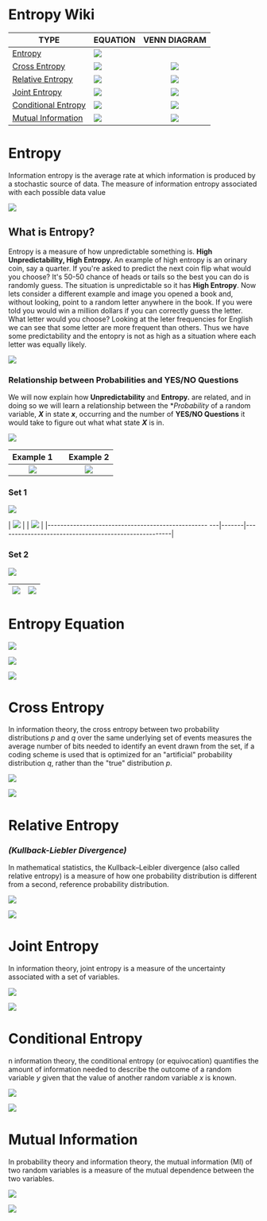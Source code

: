 # Entropy Wiki

| **TYPE**            | **EQUATION**                                                                                     | **VENN DIAGRAM**                                                                                  |
|---------------------|--------------------------------------------------------------------------------------------------|:-------------------------------------------------------------------------------------------------:|
| [Entropy](#entropy)             | ![](./resources/images/tex_entropy.png)             |                                                                                                   |
| [Cross Entropy](https://github.com/samsoto/EntroPy/blob/master/readme.md#cross-entropy)       | ![](./resources/images/tex_cross_entropy.png)       | ![](./resources/images/venn_cross_entropy_2.png)       |
| [Relative Entropy](https://github.com/samsoto/EntroPy/blob/master/readme.md#relative-entropy)       | ![](./resources/images/tex_relative_entropy.png)       | ![](./resources/images/venn_relative_entropy.png)       |
| [Joint Entropy](https://github.com/samsoto/EntroPy/blob/master/readme.md#joint-entropy)       | ![](./resources/images/tex_joint_entropy.png)       | ![](./resources/images/venn_joint_entropy.png)       |
| [Conditional Entropy](https://github.com/samsoto/EntroPy/blob/master/readme.md#conditional-entropy) | ![](./resources/images/tex_conditional_entropy.png) | ![](./resources/images/venn_conditional_entropy.png) |
| [Mutual Information](https://github.com/samsoto/EntroPy/blob/master/readme.md#mutual-information)  | ![](./resources/images/tex_mutual_information.png)  | ![](./resources/images/venn_mutual_information.png)  |


# Entropy

Information entropy is the average rate at which information is produced by a stochastic source of data. The measure of information entropy associated with each possible data value

![](./resources/images/tex_entropy.png)

## What is Entropy?

Entropy is a measure of how unpredictable something is. **High Unpredictability, High Entropy.** An example of high entropy is an orinary coin, say a quarter. If you're asked to predict the next coin flip what would you choose? It's 50-50 chance of heads or tails so the best you can do is randomly guess. The situation is unpredictable so it has **High Entropy**. Now lets consider a different example and image you opened a book and, without looking, point to a random letter anywhere in the book. If you were told you would win a million dollars if you can  correctly guess the letter. What letter would you choose? Looking at the leter frequencies for English we can see that some letter are more frequent than others. Thus we have some predictability and the entopry is not as high as a situation where each letter was equally likely.

![](./resources/images/entropy_intro/letter_frequency.png)




### **Relationship between Probabilities and YES/NO Questions**

We will now explain how **Unpredictability** and **Entropy.** are related, and in doing so we will learn a relationship between the **Probability* of a random variable, ***X*** in state ***x***, occurring and the number of **YES/NO Questions** it would take to figure out what what state ***X*** is in.

![](./resources/images/entropy_intro/tree_basic.png)


|                     **Example 1**                    	|       	|                     **Example 2**                    	|
|:----------------------------------------------------:	|-------	|:----------------------------------------------------:	|
| ![](./resources/images/intro/symbol_a_alice_bob.png) 	|       	| ![](./resources/images/intro/symbol_b_alice_bob.png) 	|

### Set 1

![](./resources/images/intro/symbol_a_alice_bob.png)


| ![](./resources/images/intro/symbol_a_alice_bob.png) |       | ![](./resources/images/intro/symbol_b_alice_bob.png) |
|-------------------------------------------------- ---|-------|------------------------------------------------------|

### Set 2

![](./resources/images/intro/symbol_b_alice_bob.png)

| ![](./resources/images/intro/symbol_b_questons.png) | ![](./resources/images/intro/symbol_b_num_questions.png) |
|-------------------------------------------------------------|-------------------------------------------------------------|

# Entropy Equation

![](./resources/images/intro/entropy_explain_1.png)

![](./resources/images/intro/entropy_explain_2.png)

![](./resources/images/intro/entropy_explain_3.png)



 
# Cross Entropy

In information theory, the cross entropy between two probability distributions *p* and *q* over the same underlying set of events measures the average number of bits needed to identify an event drawn from the set, if a coding scheme is used that is optimized for an "artificial" probability distribution *q*, rather than the "true" distribution *p*.

![](./resources/images/venn_cross_entropy_2.png)

![](./resources/images/tex_cross_entropy.png)

# Relative Entropy 
### ***(Kullback-Liebler Divergence)***


In mathematical statistics, the Kullback–Leibler divergence (also called relative entropy) is a measure of how one probability distribution is different from a second, reference probability distribution.

![](./resources/images/venn_relative_entropy.png)

![](./resources/images/tex_relative_entropy.png)

# Joint Entropy

In information theory, joint entropy is a measure of the uncertainty associated with a set of variables.

![](./resources/images/venn_joint_entropy.png)

![](./resources/images/tex_joint_entropy.png)


# Conditional Entropy

n information theory, the conditional entropy (or equivocation) quantifies the amount of information needed to describe the outcome of a random variable *y* given that the value of another random variable *x* is known.

![](./resources/images/venn_conditional_entropy.png)

![](./resources/images/tex_conditional_entropy.png)

# Mutual Information

In probability theory and information theory, the mutual information (MI) of two random variables is a measure of the mutual dependence between the two variables.

![](./resources/images/venn_mutual_information.png)

![](./resources/images/tex_mutual_information.png)

